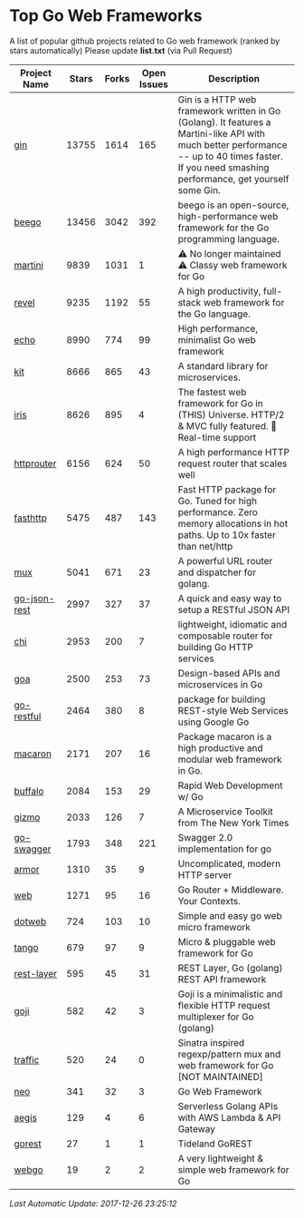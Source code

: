 # Top Go Web Frameworks
A list of popular github projects related to Go web framework (ranked by stars automatically)
Please update **list.txt** (via Pull Request)

| Project Name | Stars | Forks | Open Issues | Description |
| ------------ | ----- | ----- | ----------- | ----------- |
| [gin](https://github.com/gin-gonic/gin) | 13755 | 1614 | 165 | Gin is a HTTP web framework written in Go (Golang). It features a Martini-like API with much better performance -- up to 40 times faster. If you need smashing performance, get yourself some Gin. |
| [beego](https://github.com/astaxie/beego) | 13456 | 3042 | 392 | beego is an open-source, high-performance web framework for the Go programming language. |
| [martini](https://github.com/go-martini/martini) | 9839 | 1031 | 1 | ⚠️ No longer maintained ⚠️  Classy web framework for Go |
| [revel](https://github.com/revel/revel) | 9235 | 1192 | 55 | A high productivity, full-stack web framework for the Go language. |
| [echo](https://github.com/labstack/echo) | 8990 | 774 | 99 | High performance, minimalist Go web framework |
| [kit](https://github.com/go-kit/kit) | 8666 | 865 | 43 | A standard library for microservices. |
| [iris](https://github.com/kataras/iris) | 8626 | 895 | 4 | The fastest web framework for Go in (THIS) Universe. HTTP/2 & MVC fully featured. :gift: Real-time support |
| [httprouter](https://github.com/julienschmidt/httprouter) | 6156 | 624 | 50 | A high performance HTTP request router that scales well |
| [fasthttp](https://github.com/valyala/fasthttp) | 5475 | 487 | 143 | Fast HTTP package for Go. Tuned for high performance. Zero memory allocations in hot paths. Up to 10x faster than net/http |
| [mux](https://github.com/gorilla/mux) | 5041 | 671 | 23 | A powerful URL router and dispatcher for golang. |
| [go-json-rest](https://github.com/ant0ine/go-json-rest) | 2997 | 327 | 37 | A quick and easy way to setup a RESTful JSON API |
| [chi](https://github.com/go-chi/chi) | 2953 | 200 | 7 | lightweight, idiomatic and composable router for building Go HTTP services |
| [goa](https://github.com/goadesign/goa) | 2500 | 253 | 73 | Design-based APIs and microservices in Go |
| [go-restful](https://github.com/emicklei/go-restful) | 2464 | 380 | 8 | package for building REST-style Web Services using Google Go |
| [macaron](https://github.com/go-macaron/macaron) | 2171 | 207 | 16 | Package macaron is a high productive and modular web framework in Go. |
| [buffalo](https://github.com/gobuffalo/buffalo) | 2084 | 153 | 29 | Rapid Web Development w/ Go |
| [gizmo](https://github.com/NYTimes/gizmo) | 2033 | 126 | 7 | A Microservice Toolkit from The New York Times |
| [go-swagger](https://github.com/go-swagger/go-swagger) | 1793 | 348 | 221 | Swagger 2.0 implementation for go |
| [armor](https://github.com/labstack/armor) | 1310 | 35 | 9 | Uncomplicated, modern HTTP server |
| [web](https://github.com/gocraft/web) | 1271 | 95 | 16 | Go Router + Middleware. Your Contexts. |
| [dotweb](https://github.com/devfeel/dotweb) | 724 | 103 | 10 | Simple and easy go web micro framework |
| [tango](https://github.com/lunny/tango) | 679 | 97 | 9 | Micro & pluggable web framework for Go |
| [rest-layer](https://github.com/rs/rest-layer) | 595 | 45 | 31 | REST Layer, Go (golang) REST API framework |
| [goji](https://github.com/goji/goji) | 582 | 42 | 3 | Goji is a minimalistic and flexible HTTP request multiplexer for Go (golang) |
| [traffic](https://github.com/pilu/traffic) | 520 | 24 | 0 | Sinatra inspired regexp/pattern mux and web framework for Go [NOT MAINTAINED] |
| [neo](https://github.com/ivpusic/neo) | 341 | 32 | 3 | Go Web Framework |
| [aegis](https://github.com/tmaiaroto/aegis) | 129 | 4 | 6 | Serverless Golang APIs with AWS Lambda & API Gateway |
| [gorest](https://github.com/tideland/gorest) | 27 | 1 | 1 | Tideland GoREST |
| [webgo](https://github.com/bnkamalesh/webgo) | 19 | 2 | 2 | A very lightweight & simple web framework for Go |

*Last Automatic Update: 2017-12-26 23:25:12*